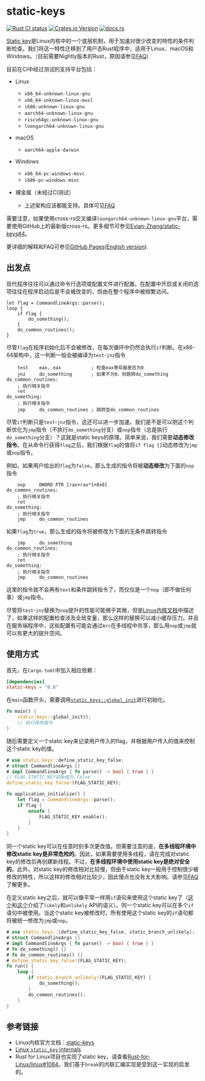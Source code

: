 # static-keys

[![Rust CI status](https://github.com/Evian-Zhang/static-keys/actions/workflows/ci.yml/badge.svg)](https://github.com/Evian-Zhang/static-keys/actions/workflows/ci.yml)
[![Crates.io Version](https://img.shields.io/crates/v/static-keys)](https://crates.io/crates/static-keys)
[![docs.rs](https://img.shields.io/docsrs/static-keys?logo=docs.rs)](https://docs.rs/static-keys)

[Static key](https://docs.kernel.org/staging/static-keys.html)是Linux内核中的一个底层机制，用于加速对很少改变的特性的条件判断检查。我们将这一特性迁移到了用户态Rust程序中，适用于Linux、macOS和Windows。（目前需要Nightly版本的Rust，原因请参见[FAQ](https://evian-zhang.github.io/static-keys/zh-Hans/FAQs.html#为什么需要nightly-rust)）

目前在CI中经过测试的支持平台包括：

* Linux

    * `x86_64-unknown-linux-gnu`
    * `x86_64-unknown-linux-musl`
    * `i686-unknown-linux-gnu`
    * `aarch64-unknown-linux-gnu`
    * `riscv64gc-unknown-linux-gnu`
    * `loongarch64-unknown-linux-gnu`
* macOS

    * `aarch64-apple-darwin`
* Windows

    * `x86_64-pc-windows-msvc`
    * `i686-pc-windows-msvc`
* 裸金属（未经过CI测试）
    * 上述架构应该都能支持。具体可见[FAQ](https://evian-zhang.github.io/static-keys/zh-Hans/FAQs.html#我可以在裸金属环境中使用吗)

需要注意，如果使用cross-rs交叉编译`loongarch64-unknown-linux-gnu`平台，需要使用GitHub上的最新版cross-rs。更多细节可参见[Evian-Zhang/static-keys#4](https://github.com/Evian-Zhang/static-keys/pull/4)。

更详细的解释和FAQ可参见[GitHub Pages](https://evian-zhang.github.io/static-keys/zh-Hans/)([English version](https://evian-zhang.github.io/static-keys/en/)).

## 出发点

现代程序往往可以通过命令行选项或配置文件进行配置。在配置中开启或关闭的选项往往在程序启动后是不会被改变的，但由在整个程序中被频繁访问。

```rust,ignore
let flag = CommandlineArgs::parse();
loop {
    if flag {
        do_something();
    }
    do_common_routines();
}
```

尽管`flag`在程序初始化后不会被修改，在每次循环中仍然会执行`if`判断。在x86-64架构中，这一判断一般会被编译为`test`-`jnz`指令

```x86asm
    test    eax, eax           ; 检查eax寄存器是否为0
    jnz     do_something       ; 如果不为0，则跳转do_something
do_common_routines:
    ; 执行相关指令
    ret
do_something:
    ; 执行相关指令
    jmp     do_common_routines ; 跳转至do_common_routines
```

尽管`if`判断只是`test`-`jnz`指令，这还可以进一步加速。我们是不是可以把这个判断优化为`jmp`指令（不执行`do_something`分支）或`nop`指令（总是执行`do_something`分支）？这就是static keys的原理。简单来说，我们需要**动态修改指令**。在从命令行获得`flag`之后，我们根据`flag`的值将`if flag {}`动态修改为`jmp`或`nop`指令。

例如，如果用户给出的`flag`为`false`，那么生成的指令将被**动态修改**为下面的`nop`指令

```x86asm
    nop     DWORD PTR [rax+rax*1+0x0]
do_common_routines:
    ; 执行相关指令
    ret
do_something:
    ; 执行相关指令
    jmp     do_common_routines
```

如果`flag`为`true`，那么生成的指令将被修改为下面的无条件跳转指令

```x86asm
    jmp     do_something
do_common_routines:
    ; 执行相关指令
    ret
do_something:
    ; 执行相关指令
    jmp     do_common_routines
```

这里的指令就不会再有`test`和条件跳转指令了，而仅仅是一个`nop`（即不做任何事）或`jmp`指令。

尽管将`test`-`jnz`替换为`nop`提升的性能可能微乎其微，但是[Linux内核文档](https://docs.kernel.org/staging/static-keys.html#motivation)中描述了，如果这样的配置检查涉及全局变量，那么这样的替换可以减小缓存压力。并且在服务端程序中，这些配置有可能会通过`Arc`在多线程中共享，那么用`nop`或`jmp`就可以有更大的提升空间。

## 使用方式

首先，在`Cargo.toml`中加入相应依赖：

```toml
[dependencies]
static-keys = "0.8"
```

在`main`函数开头，需要调用[`static_keys::global_init`](https://docs.rs/static-keys/latest/static_keys/fn.global_init.html)进行初始化。

```rust
fn main() {
    static_keys::global_init();
    // 执行其他指令
}
```

随后需要定义一个static key来记录用户传入的flag，并根据用户传入的值来控制这个static key的值。

```rust
# use static_keys::define_static_key_false;
# struct CommandlineArgs {}
# impl CommandlineArgs { fn parse() -> bool { true } }
// FLAG_STATIC_KEY初始值为`false`
define_static_key_false!(FLAG_STATIC_KEY);

fn application_initialize() {
    let flag = CommandlineArgs::parse();
    if flag {
        unsafe {
            FLAG_STATIC_KEY.enable();
        }
    }
}
```

同一个static key可以在任意时刻多次更改值。但需要注意的是，**在多线程环境中修改static key是非常危险的**。因此，如果需要使用多线程，请在完成对static key的修改后再创建新线程。不过，**在多线程环境中使用static key是绝对安全的**。此外，对static key的修改相对比较慢，但由于static key一般用于控制很少被修改的特性，所以这样的修改相对比较少，因此慢点也没有太大影响。请参见[FAQ](https://evian-zhang.github.io/static-keys/zh-Hans/FAQs.html#为什么static-key必须在单线程环境下修改)了解更多。

在定义static key之后，就可以像平常一样用`if`语句来使用这个static key了（[这个](https://doc.rust-lang.org/std/intrinsics/fn.likely.html)和[这个](https://kernelnewbies.org/FAQ/LikelyUnlikely)介绍了`likely`和`unlikely` API的语义）。同一个static key可以在多个`if`语句中被使用。当这个static key被修改时，所有使用这个static key的`if`语句都将被统一修改为`jmp`或`nop`。

```rust
# use static_keys::{define_static_key_false, static_branch_unlikely};
# struct CommandlineArgs {}
# impl CommandlineArgs { fn parse() -> bool { true } }
# fn do_something() {}
# fn do_common_routines() {}
# define_static_key_false!(FLAG_STATIC_KEY);
fn run() {
    loop {
        if static_branch_unlikely!(FLAG_STATIC_KEY) {
            do_something();
        }
        do_common_routines();
    }
}
```

## 参考链接

* Linux内核官方文档：[static-keys](https://docs.kernel.org/staging/static-keys.html)
* [Linux `static_key` internals](https://terenceli.github.io/%E6%8A%80%E6%9C%AF/2019/07/20/linux-static-key-internals)
* Rust for Linux项目也实现了static key，请查看[Rust-for-Linux/linux#1084](https://github.com/Rust-for-Linux/linux/pull/1084)。我们基于`break`的内联汇编实现是受到这一实现的启发的。

